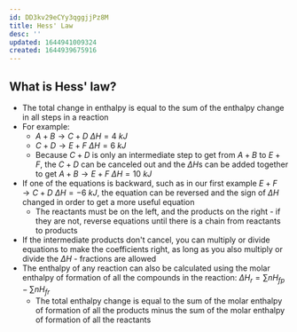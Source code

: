 ```yaml
---
id: DD3kv29eCYy3qggjjPz8M
title: Hess' Law
desc: ''
updated: 1644941009324
created: 1644939675916
---
```


## What is Hess' law?

* The total change in enthalpy is equal to the sum of the enthalpy change in all steps in a reaction
* For example: 
    * $A+B→C+D\>ΔH=4\>kJ$
    * $C+D→E+F\>ΔH=6\>kJ$
    * Because $C+D$ is only an intermediate step to get from $A+B$ to $E+F$, the $C+D$ can be canceled out and the $ΔH$s can be added together to get $A+B→E+F\>ΔH=10\>kJ$
* If one of the equations is backward, such as in our first example $E+F→C+D\>ΔH=-6\>kJ$, the equation can be reversed and the sign of $ΔH$ changed in order to get a more useful equation
    * The reactants must be on the left, and the products on the right - if they are not, reverse equations until there is a chain from reactants to products
* If the intermediate products don't cancel, you can multiply or divide equations to make the coefficients right, as long as you also multiply or divide the $ΔH$ - fractions are allowed
* The enthalpy of any reaction can also be calculated using the molar enthalpy of formation of all the compounds in the reaction: $ΔH_r=\sum{}nH_{fp}-\sum{}nH_{fr}$
    * The total enthalpy change is equal to the sum of the molar enthalpy of formation of all the products minus the sum of the molar enthalpy of formation of all the reactants